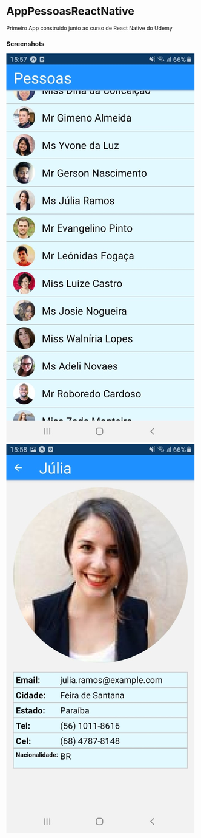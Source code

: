 # AppPessoasReactNative
Primeiro App construido junto ao curso de React Native do Udemy


### Screenshots
![Tela Inicial](https://github.com/MatheusGobbi/AppPessoasReactNative/blob/master/ScrennShotsPessoas/WhatsApp%20Image%202020-01-28%20at%2016.00.52%20(2).jpeg)
![Descriçao Pessoa](https://github.com/MatheusGobbi/AppPessoasReactNative/blob/master/ScrennShotsPessoas/WhatsApp%20Image%202020-01-28%20at%2016.00.52.jpeg)
